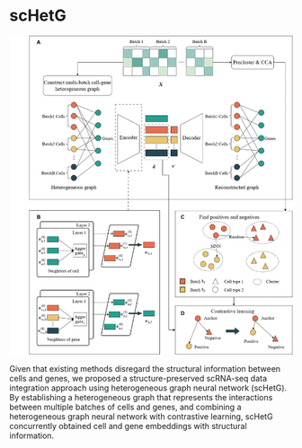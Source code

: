 # scHetG

![overview](/overview.png "overview")

Given that existing methods disregard the structural information between cells and genes, we proposed a structure-preserved scRNA-seq data integration approach using heterogeneous graph neural network (scHetG). By establishing a heterogeneous graph that represents the interactions between multiple batches of cells and genes, and combining a heterogeneous graph neural network with contrastive learning, scHetG concurrently obtained cell and gene embeddings with structural information. 
